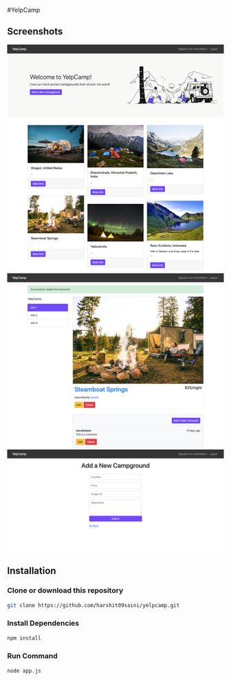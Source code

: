 #YelpCamp

## Screenshots

![Homepage](/assets/screen1.png)
![Details](/assets/screen2.png)
![User](/assets/screen3.png)

## Installation

### Clone or download this repository

```sh
git clone https://github.com/harshit09saini/yelpcamp.git
```

### Install Dependencies

```sh
npm install
```

### Run Command

```sh
node app.js
```
